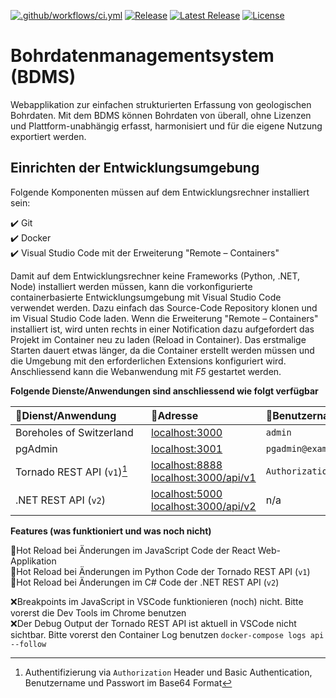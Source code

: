[![.github/workflows/ci.yml](https://github.com/geoadmin/suite-bdms/actions/workflows/ci.yml/badge.svg)](https://github.com/geoadmin/suite-bdms/actions/workflows/ci.yml) [![Release](https://github.com/geoadmin/suite-bdms/actions/workflows/release.yml/badge.svg)](https://github.com/geoadmin/suite-bdms/actions/workflows/release.yml) [![Latest Release](https://img.shields.io/github/v/release/geoadmin/suite-bdms)](https://github.com/geoadmin/suite-bdms/releases/latest) [![License](https://img.shields.io/github/license/geoadmin/suite-bdms)](https://github.com/geoadmin/suite-bdms/blob/main/LICENSE)

# Bohrdatenmanagementsystem (BDMS)

Webapplikation zur einfachen strukturierten Erfassung von geologischen Bohrdaten. Mit dem BDMS können Bohrdaten von überall, ohne Lizenzen und Plattform-unabhängig erfasst, harmonisiert und für die eigene Nutzung exportiert werden.

## Einrichten der Entwicklungsumgebung

Folgende Komponenten müssen auf dem Entwicklungsrechner installiert sein:

✔️ Git  
✔️ Docker  
✔️ Visual Studio Code mit der Erweiterung "Remote – Containers"  

Damit auf dem Entwicklungsrechner keine Frameworks (Python, .NET, Node) installiert werden müssen, kann die vorkonfigurierte containerbasierte Entwicklungsumgebung mit Visual Studio Code verwendet werden. Dazu einfach das Source-Code Repository klonen und im Visual Studio Code laden. Wenn die Erweiterung "Remote – Containers" installiert ist, wird unten rechts in einer Notification dazu aufgefordert das Projekt im Container neu zu laden (Reload in Container). Das erstmalige Starten dauert etwas länger, da die Container erstellt werden müssen und die Umgebung mit den erforderlichen Extensions konfiguriert wird. Anschliessend kann die Webanwendung mit _F5_ gestartet werden.

**Folgende Dienste/Anwendungen sind anschliessend wie folgt verfügbar**

| 🔖Dienst/Anwendung | 🔗Adresse | 🧞Benutzername | 🔐Passwort |
| :--- | :--- | :--- | :--- |
| Boreholes of Switzerland | [localhost:3000](http://localhost:3000/) | `admin`| `swissforages`|
| pgAdmin&nbsp;&nbsp;&nbsp;&nbsp;&nbsp;&nbsp;&nbsp;&nbsp;&nbsp;&nbsp;&nbsp;&nbsp;&nbsp;&nbsp;&nbsp;&nbsp;&nbsp;&nbsp;&nbsp;&nbsp;&nbsp;&nbsp;&nbsp;&nbsp;&nbsp;&nbsp;&nbsp;&nbsp;&nbsp;&nbsp;&nbsp; | [localhost:3001](http://localhost:3001/) | `pgadmin@example.com` | `PEEVEDWATER` |
| Tornado REST API (`v1`)[^1] | [localhost:8888](http://localhost:8888/) [localhost:3000/api/v1](http://localhost:3000/api/v1) | `Authorization` | `Basic YWRtaW46c3dpc3Nmb3JhZ2Vz` |
| .NET REST API (`v2`) | [localhost:5000](http://localhost:5000/) [localhost:3000/api/v2](http://localhost:3000/api/v2) | n/a | n/a |

[^1]: Authentifizierung via `Authorization` Header und Basic Authentication, Benutzername und Passwort im Base64 Format

**Features (was funktioniert und was noch nicht)**

🚀Hot Reload bei Änderungen im JavaScript Code der React Web-Applikation  
🚀Hot Reload bei Änderungen im Python Code der Tornado REST API (`v1`)  
🚀Hot Reload bei Änderungen im C# Code der .NET REST API (`v2`)

❌Breakpoints im JavaScript in VSCode funktionieren (noch) nicht. Bitte vorerst die Dev Tools im Chrome benutzen  
❌Der Debug Output der Tornado REST API ist aktuell in VSCode nicht sichtbar. Bitte vorerst den Container Log benutzen `docker-compose logs api --follow`
